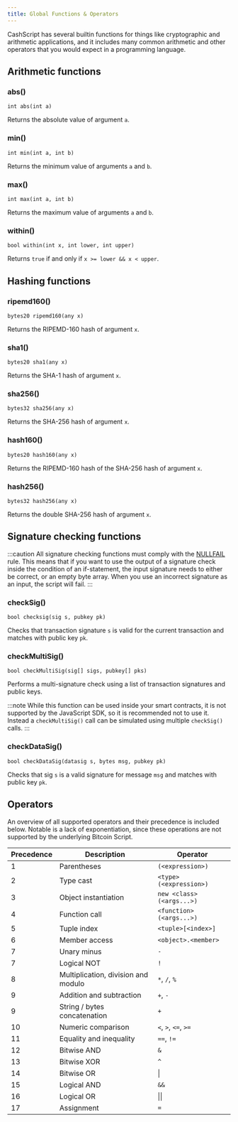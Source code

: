 ```yaml
---
title: Global Functions & Operators
---
```


CashScript has several builtin functions for things like cryptographic and arithmetic applications, and it includes many common arithmetic and other operators that you would expect in a programming language.

## Arithmetic functions
### abs()
```solidity
int abs(int a)
```

Returns the absolute value of argument `a`.

### min()
```solidity
int min(int a, int b)
```

Returns the minimum value of arguments `a` and `b`.

### max()
```solidity
int max(int a, int b)
```

Returns the maximum value of arguments `a` and `b`.

### within()
```solidity
bool within(int x, int lower, int upper)
```

Returns `true` if and only if `x >= lower && x < upper`.

## Hashing functions
### ripemd160()
```solidity
bytes20 ripemd160(any x)
```

Returns the RIPEMD-160 hash of argument `x`.

### sha1()
```solidity
bytes20 sha1(any x)
```

Returns the SHA-1 hash of argument `x`.

### sha256()
```solidity
bytes32 sha256(any x)
```

Returns the SHA-256 hash of argument `x`.

### hash160()
```solidity
bytes20 hash160(any x)
```

Returns the RIPEMD-160 hash of the SHA-256 hash of argument `x`.

### hash256()
```solidity
bytes32 hash256(any x)
```

Returns the double SHA-256 hash of argument `x`.

## Signature checking functions
:::caution
All signature checking functions must comply with the [NULLFAIL][bip146] rule. This means that if you want to use the output of a signature check inside the condition of an if-statement, the input signature needs to either be correct, or an empty byte array. When you use an incorrect signature as an input, the script will fail.
:::

### checkSig()
```solidity
bool checksig(sig s, pubkey pk)
```

Checks that transaction signature `s` is valid for the current transaction and matches with public key `pk`.

### checkMultiSig()
```solidity
bool checkMultiSig(sig[] sigs, pubkey[] pks)
```

Performs a multi-signature check using a list of transaction signatures and public keys.

:::note
While this function can be used inside your smart contracts, it is not supported by the JavaScript SDK, so it is recommended not to use it. Instead a `checkMultiSig()` call can be simulated using multiple `checkSig()` calls.
:::

### checkDataSig()
```solidity
bool checkDataSig(datasig s, bytes msg, pubkey pk)
```

Checks that sig `s` is a valid signature for message `msg` and matches with public key `pk`.

## Operators
An overview of all supported operators and their precedence is included below. Notable is a lack of exponentiation, since these operations are not supported by the underlying Bitcoin Script.

| Precedence | Description                         | Operator                 |
| ---------- | ----------------------------------- | ------------------------ |
| 1          | Parentheses                         | `(<expression>)`         |
| 2          | Type cast                           | `<type>(<expression>)`   |
| 3          | Object instantiation                | `new <class>(<args...>)` |
| 4          | Function call                       | `<function>(<args...>)`  |
| 5          | Tuple index                         | `<tuple>[<index>]`       |
| 6          | Member access                       | `<object>.<member>`      |
| 7          | Unary minus                         | `-`                      |
| 7          | Logical NOT                         | `!`                      |
| 8          | Multiplication, division and modulo | `*`, `/`, `%`            |
| 9          | Addition and subtraction            | `+`, `-`                 |
| 9          | String / bytes concatenation        | `+`                      |
| 10         | Numeric comparison                  | `<`, `>`, `<=`, `>=`     |
| 11         | Equality and inequality             | `==`, `!=`               |
| 12         | Bitwise AND                         | `&`                      |
| 13         | Bitwise XOR                         | `^`                      |
| 14         | Bitwise OR                          | \|                       |
| 15         | Logical AND                         | `&&`                     |
| 16         | Logical OR                          | \|\|                     |
| 17         | Assignment                          | `=`                      |

[bip146]: https://github.com/bitcoin/bips/blob/master/bip-0146.mediawiki
